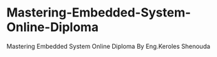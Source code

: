 # Mastering-Embedded-System-Online-Diploma
Mastering Embedded System Online Diploma By Eng.Keroles Shenouda
